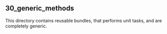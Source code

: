 ## 30_generic_methods

This directory contains reusable bundles, that performs unit tasks, and are completely generic.

